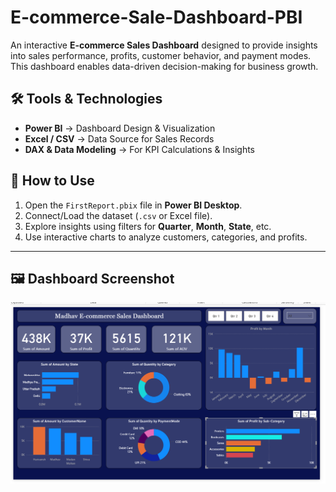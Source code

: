 # E-commerce-Sale-Dashboard-PBI
An interactive **E-commerce Sales Dashboard** designed to provide insights into sales performance, profits, customer behavior, and payment modes. This dashboard enables data-driven decision-making for business growth. 
## 🛠️ Tools & Technologies  

- **Power BI** → Dashboard Design & Visualization  
- **Excel / CSV** → Data Source for Sales Records  
- **DAX & Data Modeling** → For KPI Calculations & Insights  
## 🚀 How to Use  

1. Open the `FirstReport.pbix` file in **Power BI Desktop**.  
2. Connect/Load the dataset (`.csv` or Excel file).  
3. Explore insights using filters for **Quarter**, **Month**, **State**, etc.  
4. Use interactive charts to analyze customers, categories, and profits.  

---
## 🖼️ Dashboard Screenshot  

![E-commerce Sales Dashboard](Screenshot%202025-08-28%20150925.png)  
